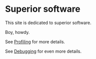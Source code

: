 # Superior software

This site is dedicated to superior software.

Boy, howdy.

See [Profiling](profiling.md) for more details.

See [Debugging](debugging.md) for even more details.

